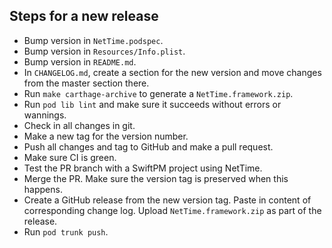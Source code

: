 ## Steps for a new release
- Bump version in `NetTime.podspec`.
- Bump version in `Resources/Info.plist`.
- Bump version in `README.md`.
- In `CHANGELOG.md`, create a section for the new version and move changes from
  the master section there.
- Run `make carthage-archive` to generate a `NetTime.framework.zip`.
- Run `pod lib lint` and make sure it succeeds without errors or wannings.
- Check in all changes in git.
- Make a new tag for the version number.
- Push all changes and tag to GitHub and make a pull request.
- Make sure CI is green.
- Test the PR branch with a SwiftPM project using NetTime.
- Merge the PR. Make sure the version tag is preserved when this happens.
- Create a GitHub release from the new version tag. Paste in content of
  corresponding change log. Upload `NetTime.framework.zip` as part of the release.
- Run `pod trunk push`.
